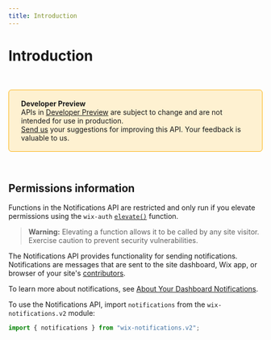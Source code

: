 ```yaml
---
title: Introduction
---
```

# Introduction

&nbsp;

<div style="background-color: #FEF1D1; padding: 18px 24px; border-radius: 6px; border: 1px solid #FDB10C; box-sizing: border-box; display: inline-block">
    <b>Developer Preview</b>
    <br/>
    <span>APIs in <a href="https://www.wix.com/velo/reference/api-overview/developer-preview">Developer Preview</a> are subject to change and are not intended for use in production.<br/><a href="mailto:velo-preview-feedback@wix.com">Send us</a> your suggestions for improving this API. Your feedback is valuable to us.</span>
</div>

&nbsp;

## Permissions information

Functions in the Notifications API are restricted and only run if you elevate permissions using the `wix-auth` [`elevate()`](https://www.wix.com/velo/reference/wix-auth/elevate) function.

<blockquote class='warning'>
<p><strong>Warning:</strong> Elevating a function allows it to be called by any site visitor. Exercise caution to prevent security vulnerabilities.</p>
</blockquote>

The Notifications API provides functionality for sending notifications. Notifications are messages that are sent to the site dashboard, Wix app, or browser of your site's [contributors](https://support.wix.com/en/article/roles-permissions-overview).

To learn more about notifications, see [About Your Dashboard Notifications](https://support.wix.com/en/article/about-your-dashboard-notifications).


To use the Notifications API, import `notifications` from the `wix-notifications.v2` module:

```javascript
import { notifications } from "wix-notifications.v2";
```